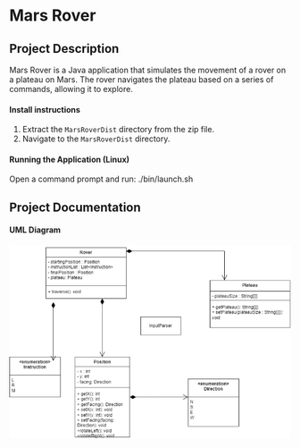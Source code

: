 # Mars Rover

## Project Description
Mars Rover is a Java application that simulates the movement of a rover on a plateau on Mars. 
The rover navigates the plateau based on a series of commands, allowing it to explore.

#### Install instructions 

1. Extract the `MarsRoverDist` directory from the zip file.
2. Navigate to the `MarsRoverDist` directory.

#### Running the Application (Linux)
Open a command prompt and run:
./bin/launch.sh


## Project Documentation

#### UML Diagram

![UML Diagram](images/MR.png)